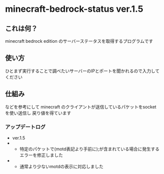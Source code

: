 # minecraft-bedrock-status ver.1.5
## これは何？
minecraft bedrock edition のサーバーステータスを取得するプログラムです
## 使い方
ひとまず実行することで調べたいサーバーのIPとポートを聞かれるので入力してください
## 仕組み
などを参考にして minecraft のクライアントが送信しているパケットをsocketを使い送信し
戻り値を得ています
### アップデートログ
- ver.1.5
- - 特定のパケットで(motd表記より手前に);が含まれている場合に発生するエラーを修正しました
- - 通常より少ないmotdの表示に対応しました
